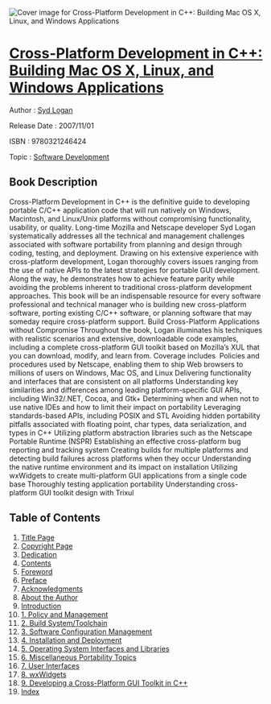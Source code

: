 ![Cover image for Cross-Platform Development in C++: Building Mac OS X, Linux, and Windows Applications](https://imgdetail.ebookreading.net/cover/cover/software_development/EB9780321246424.jpg)

[Cross-Platform Development in C++: Building Mac OS X, Linux, and Windows Applications](https://ebookreading.net/view/book/Cross-Platform+Development+in+C%2B%2B%3A+Building+Mac+OS+X%2C+Linux%2C+and+Windows+Applications-EB9780321246424_1.html "Cross-Platform Development in C++: Building Mac OS X, Linux, and Windows Applications")
====================================================================================================================

Author : [Syd Logan](https://ebookreading.net/search/author/Syd+Logan)

Release Date : 2007/11/01

ISBN : 9780321246424

Topic : [Software Development](https://ebookreading.net/search/category/software-development)

Book Description
-----------------

Cross-Platform Development in C++ is the definitive guide to developing portable C/C++ application code that will run natively on Windows, Macintosh, and Linux/Unix platforms without compromising functionality, usability, or quality.
Long-time Mozilla and Netscape developer Syd Logan systematically addresses all the technical and management challenges associated with software portability from planning and design through coding, testing, and deployment. Drawing on his extensive experience with cross-platform development, Logan thoroughly covers issues ranging from the use of native APIs to the latest strategies for portable GUI development. Along the way, he demonstrates how to achieve feature parity while avoiding the problems inherent to traditional cross-platform development approaches.
This book will be an indispensable resource for every software professional and technical manager who is building new cross-platform software, porting existing C/C++ software, or planning software that may someday require cross-platform support.
Build Cross-Platform Applications without Compromise
Throughout the book, Logan illuminates his techniques with realistic scenarios and extensive, downloadable code examples, including a complete cross-platform GUI toolkit based on Mozilla’s XUL that you can download, modify, and learn from. Coverage includes 
Policies and procedures used by Netscape, enabling them to ship Web browsers to millions of users on Windows, Mac OS, and Linux
Delivering functionality and interfaces that are consistent on all platforms
Understanding key similarities and differences among leading platform-specific GUI APIs, including Win32/.NET, Cocoa, and Gtk+
Determining when and when not to use native IDEs and how to limit their impact on portability
Leveraging standards-based APIs, including POSIX and STL
Avoiding hidden portability pitfalls associated with floating point, char types, data serialization, and types in C++
Utilizing platform abstraction libraries such as the Netscape Portable Runtime (NSPR)
Establishing an effective cross-platform bug reporting and tracking system
Creating builds for multiple platforms and detecting build failures across platforms when they occur
Understanding the native runtime environment and its impact on installation
Utilizing wxWidgets to create multi-platform GUI applications from a single code base
Thoroughly testing application portability
Understanding cross-platform GUI toolkit design with Trixul
              
Table of Contents
-----------------

1. [Title Page](https://ebookreading.net/view/book/Cross-Platform+Development+in+C%2B%2B%3A+Building+Mac+OS+X%2C+Linux%2C+and+Windows+Applications-EB9780321246424_2.html)
1. [Copyright Page](https://ebookreading.net/view/book/Cross-Platform+Development+in+C%2B%2B%3A+Building+Mac+OS+X%2C+Linux%2C+and+Windows+Applications-EB9780321246424_3.html)
1. [Dedication](https://ebookreading.net/view/book/Cross-Platform+Development+in+C%2B%2B%3A+Building+Mac+OS+X%2C+Linux%2C+and+Windows+Applications-EB9780321246424_4.html)
1. [Contents](https://ebookreading.net/view/book/Cross-Platform+Development+in+C%2B%2B%3A+Building+Mac+OS+X%2C+Linux%2C+and+Windows+Applications-EB9780321246424_5.html)
1. [Foreword](https://ebookreading.net/view/book/Cross-Platform+Development+in+C%2B%2B%3A+Building+Mac+OS+X%2C+Linux%2C+and+Windows+Applications-EB9780321246424_6.html)
1. [Preface](https://ebookreading.net/view/book/Cross-Platform+Development+in+C%2B%2B%3A+Building+Mac+OS+X%2C+Linux%2C+and+Windows+Applications-EB9780321246424_7.html)
1. [Acknowledgments](https://ebookreading.net/view/book/Cross-Platform+Development+in+C%2B%2B%3A+Building+Mac+OS+X%2C+Linux%2C+and+Windows+Applications-EB9780321246424_8.html)
1. [About the Author](https://ebookreading.net/view/book/Cross-Platform+Development+in+C%2B%2B%3A+Building+Mac+OS+X%2C+Linux%2C+and+Windows+Applications-EB9780321246424_9.html)
1. [Introduction](https://ebookreading.net/view/book/Cross-Platform+Development+in+C%2B%2B%3A+Building+Mac+OS+X%2C+Linux%2C+and+Windows+Applications-EB9780321246424_10.html)
1. [1. Policy and Management](https://ebookreading.net/view/book/Cross-Platform+Development+in+C%2B%2B%3A+Building+Mac+OS+X%2C+Linux%2C+and+Windows+Applications-EB9780321246424_11.html)
1. [2. Build System/Toolchain](https://ebookreading.net/view/book/Cross-Platform+Development+in+C%2B%2B%3A+Building+Mac+OS+X%2C+Linux%2C+and+Windows+Applications-EB9780321246424_12.html)
1. [3. Software Configuration Management](https://ebookreading.net/view/book/Cross-Platform+Development+in+C%2B%2B%3A+Building+Mac+OS+X%2C+Linux%2C+and+Windows+Applications-EB9780321246424_13.html)
1. [4. Installation and Deployment](https://ebookreading.net/view/book/Cross-Platform+Development+in+C%2B%2B%3A+Building+Mac+OS+X%2C+Linux%2C+and+Windows+Applications-EB9780321246424_14.html)
1. [5. Operating System Interfaces and Libraries](https://ebookreading.net/view/book/Cross-Platform+Development+in+C%2B%2B%3A+Building+Mac+OS+X%2C+Linux%2C+and+Windows+Applications-EB9780321246424_15.html)
1. [6. Miscellaneous Portability Topics](https://ebookreading.net/view/book/Cross-Platform+Development+in+C%2B%2B%3A+Building+Mac+OS+X%2C+Linux%2C+and+Windows+Applications-EB9780321246424_16.html)
1. [7. User Interfaces](https://ebookreading.net/view/book/Cross-Platform+Development+in+C%2B%2B%3A+Building+Mac+OS+X%2C+Linux%2C+and+Windows+Applications-EB9780321246424_17.html)
1. [8. wxWidgets](https://ebookreading.net/view/book/Cross-Platform+Development+in+C%2B%2B%3A+Building+Mac+OS+X%2C+Linux%2C+and+Windows+Applications-EB9780321246424_18.html)
1. [9. Developing a Cross-Platform GUI Toolkit in C++](https://ebookreading.net/view/book/Cross-Platform+Development+in+C%2B%2B%3A+Building+Mac+OS+X%2C+Linux%2C+and+Windows+Applications-EB9780321246424_19.html)
1. [Index](https://ebookreading.net/view/book/Cross-Platform+Development+in+C%2B%2B%3A+Building+Mac+OS+X%2C+Linux%2C+and+Windows+Applications-EB9780321246424_20.html)
